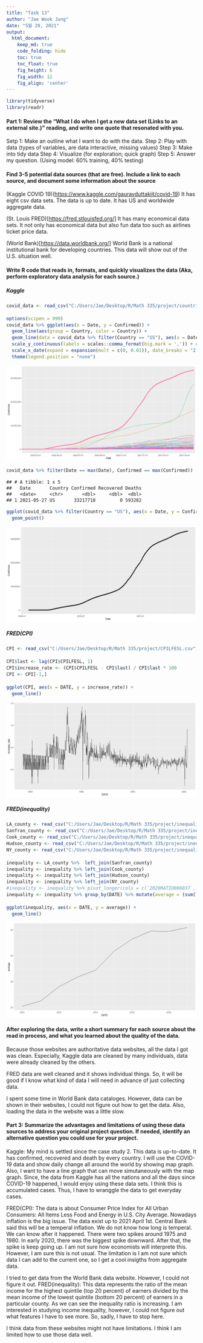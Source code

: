 ```yaml
---
title: "Task 13"
author: "Jae Wook Jung"
date: "5월 29, 2021"
output:
  html_document:  
    keep_md: true
    code_folding: hide
    toc: true
    toc_float: true
    fig_height: 6
    fig_width: 12
    fig_align: 'center'
---
```





```r
library(tidyverse)
library(readr)
```

#### Part 1: Review the “What I do when I get a new data set (Links to an external site.)" reading, and write one quote that resonated with you.

Setp 1: Make an outline what I want to do with the data.
Step 2: Play with data (types of variables, are data interactive, missing values)
Step 3: Make into tidy data
Step 4: Visualize (for exploration; quick graph)
Step 5: Answer my question. (Using model: 60% training, 40% testing)

#### Find 3-5 potential data sources (that are free). Include a link to each source, and document some information about the source

(Kaggle COVID 19)(https://www.kaggle.com/gauravduttakiit/covid-19)
It has eight csv data sets. The data is up to date. It has US and worldwide aggregate data.

(St. Louis FRED)[https://fred.stlouisfed.org/]
It has many economical data sets. It not only has economical data but also fun data too such as
airlines ticket price data.

(World Bank)[https://data.worldbank.org/]
World Bank is a national institutional bank for developing countries.
This data will show out of the U.S. situation well.

#### Write R code that reads in, formats, and quickly visualizes the data (Aka, perform exploratory data analysis for each source.)

##### Kaggle

```r
covid_data <- read_csv("C:/Users/Jae/Desktop/R/Math 335/project/countries-aggregated.csv/countries-aggregated.csv")

options(scipen = 999)
covid_data %>% ggplot(aes(x = Date, y = Confirmed)) +
  geom_line(aes(group = Country, color = Country)) +
  geom_line(data = covid_data %>% filter(Country == "US"), aes(x = Date, y = Confirmed, color = Country), size = 1.5) +
  scale_y_continuous(labels = scales::comma_format(big.mark = ',')) + #, decimal.mark = '.')) +
  scale_x_date(expand = expansion(mult = c(0, 0.01)), date_breaks = "2 month") +
  theme(legend.position = "none")
```

![](Task-13_files/figure-html/unnamed-chunk-2-1.png)<!-- -->


```r
covid_data %>% filter(Date == max(Date), Confirmed == max(Confirmed))
```

```
## # A tibble: 1 x 5
##   Date       Country Confirmed Recovered Deaths
##   <date>     <chr>       <dbl>     <dbl>  <dbl>
## 1 2021-05-27 US       33217718         0 593282
```


```r
ggplot(covid_data %>% filter(Country == "US"), aes(x = Date, y = Confirmed)) +
  geom_point()
```

![](Task-13_files/figure-html/unnamed-chunk-4-1.png)<!-- -->


##### FRED(CPI)


```r
CPI <- read_csv("C:/Users/Jae/Desktop/R/Math 335/project/CPILFESL.csv")

CPI$last <- lag(CPI$CPILFESL, 1)
CPI$increase_rate <- (CPI$CPILFESL - CPI$last) / CPI$last * 100
CPI <- CPI[-1,]

ggplot(CPI, aes(x = DATE, y = increase_rate)) +
  geom_line()
```

![](Task-13_files/figure-html/unnamed-chunk-5-1.png)<!-- -->

##### FRED(inequality)


```r
LA_county <- read_csv("C:/Users/Jae/Desktop/R/Math 335/project/inequality/2020RATIO006037.csv")
Sanfran_county <- read_csv("C:/Users/Jae/Desktop/R/Math 335/project/inequality/2020RATIO006075.csv")
Cook_county <- read_csv("C:/Users/Jae/Desktop/R/Math 335/project/inequality/2020RATIO017031.csv")
Hudson_county <- read_csv("C:/Users/Jae/Desktop/R/Math 335/project/inequality/2020RATIO034017.csv")
NY_county <- read_csv("C:/Users/Jae/Desktop/R/Math 335/project/inequality/2020RATIO036061.csv")

inequality <- LA_county %>%  left_join(Sanfran_county)
inequality <- inequality %>% left_join(Cook_county)
inequality <- inequality %>% left_join(Hudson_county)
inequality <- inequality %>% left_join(NY_county)
#inequality <- inequality %>% pivot_longer(cols = c(`2020RATIO006037`, `2020RATIO006075`, `2020RATIO017031`, `2020RATIO034017`, `2020RATIO036061`), names_to = "city", values_to = "value")
inequality <- inequality %>% group_by(DATE) %>% mutate(average = (sum(`2020RATIO006037`, `2020RATIO006075`, `2020RATIO017031`, `2020RATIO034017`, `2020RATIO036061`)/5))

ggplot(inequality, aes(x = DATE, y = average)) +
  geom_line()
```

![](Task-13_files/figure-html/unnamed-chunk-6-1.png)<!-- -->

#### After exploring the data, write a short summary for each source about the read in process, and what you learned about the quality of the data.

Because those websites are authoritative data websites, all the data I got was clean. Especially, Kaggle data are cleaned by many individuals, data were already cleaned by the others.

FRED data are well cleaned and it shows individual things. So, it will be good if I know what kind of data I will need in advance of just collecting data.

I spent some time in World Bank data cataloges. However, data can be shown in their websites, I could not figure out how to get the data. Also, loading the data in the website was a little slow.


#### Part 3: Summarize the advantages and limitations of using these data sources to address your original project question. If needed, identify an alternative question you could use for your project.

Kaggle:
My mind is settled since the case study 2. This data is up-to-date. It has confirmed, recovered and death by every country.
I will use the COVID-19 data and show daily change all around the world by showing map graph.
Also, I want to have a line graph that can move simutaneously with the map graph.
Since, the data from Kaggle has all the nations and all the days since COVID-19 happened, I would enjoy using these data sets. 
I think this is accumulated cases. Thus, I have to wranggle the data to get everyday cases.

FRED(CPI):
The data is about Consumer Price Index for All Urban Consumers: All Items Less Food and Energy in U.S. City Average.
Nowadays inflation is the big issue. The data exist up to 2021 April 1st. Central Bank said this will be a temperal inflation.
We do not know how long is temperal. We can know after it happened. 
There were two spikes around 1975 and 1980. In early 2020, there was the biggest spike downward.
After that, the spike is keep going up. I am not sure how economists will interprete this.
However, I am sure this is not usual. The limitation is I am not sure which data I can add to the current one, so I get a cool insigths from aggregate data.

I tried to get data from the World Bank data website. However, I could not figure it out.
FRED(inequality):
This data represents the ratio of the mean income for the highest quintile (top 20 percent) of earners divided by the mean income of the lowest quintile (bottom 20 percent) of earners in a particular county.
As we can see the inequality ratio is increasing. I am interested in studying income inequality, however, I could not figure out what features I have to see more. So, sadly, I have to stop here.

I think data from these websites might not have limitations. I think I am limited how to use those data well.

